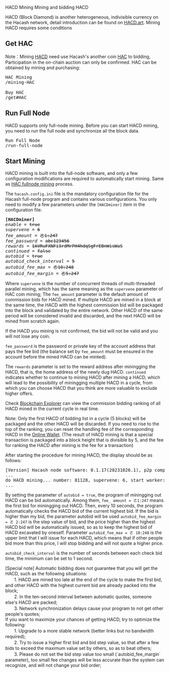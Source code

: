 HACD Mining
Mining and bidding HACD



HACD (Block Diamond) is another heterogeneous, indivisible currency on the Hacash network, detail introduction can be found on [HACD.art](https://HACD.art). Mining HACD requires some conditions

## Get HAC

Note：Mining [HACD](/HACD) need use Hacash's another  coin [HAC](/HAC) to bidding, Participation in the on-chain auction can only be confirmed. HAC can be obtained by mining and purchasing:

<pre class="links">
HAC Mining
/mining-HAC

Buy HAC
/get#HAC
</pre>

## Run Full Node

HACD supports only full-node mining. Before you can start HACD mining, you need to run the full node and synchronize all the block data.

<pre class="links">
Run Full Node
/run-full-node
</pre>


## Start Mining

HACD mining is built into the full-node software, and only a few configuration modifications are required to automatically start mining. Same as [HAC fullnode mining](/mining-HAC#fullnode) process.

The `hacash.config.ini` file is the mandatory configuration file for the Hacash full-node program and contains various configurations. You only need to modify a few parameters under the `[HACDminer]` item in the configuration file:

<pre class="log cnf">
<b>[HACDminer]</b>
<i>enable</i> = <s>true</s>
<i>supervene</i> = <s>6</s>
<i>fee_amount</i> = <s>ㄜ1:247</s>
<i>fee_password</i> = <s>abc123456</s>
<i>rewards</i> = <s>1AVRuFXNFi3rdMrPH4hdqSgFrEBnWisWaS</s>
<i>continued</i> = <s>false</s>
<i>autobid</i> = <s>true</s>
<i>autobid_check_interval</i> = <s>5</s>
<i>autobid_fee_max</i> = <s>ㄜ10:248</s>
<i>autobid_fee_margin</i> = <s>ㄜ5:247</s>
</pre>

Where `supervene` is the number of concurrent threads of multi-threaded parallel mining, which has the same meaning as the `supervene` parameter of HAC coin mining; The `fee_amount` parameter is the default amount of commission bids for HACD mined. If multiple HACD are mined in a block at the same time, the HACD with the highest commission bid will be packaged into the block and validated by the entire network. Other HACD of the same period will be considered invalid and discarded, and the next HACD will be mined from scratch again.

If the HACD you mining is not confirmed, the bid will not be valid and you will not lose any coin.

`fee_password` is the password or private key of the account address that pays the fee bid (the balance set by `fee_amount` must be ensured in the account before the mined HACD can be minted).

The `rewards` parameter is set to the reward address after miningging the HACD, that is, the home address of the newly dug HACD. `continued` indicates whether to continue to mining HACD after mining a HACD, which will lead to the possibility of miningging multiple HACD in a cycle, from which you can choose HACD that you think are more valuable to exclude higher offers.

Check [Blockchain Explorer](https://explorer.hacash.org?lang=[:=lang.useset:]) can view the commission bidding ranking of all HACD mined in the current cycle in real time.

<p class="note">Note: Only the first HACD of bidding list in a cycle (5 blocks) will be packaged and the other HACD will be discarded. If you need to rise to the top of the ranking, you can reset the handling fee of the corresponding HACD in the <a href="https://wallet.hacash.org?lang=[:=lang.useset:]">Online Wallet</a>. (The result of HACD mining is that a special transaction is packaged into a block height that is divisible by 5, and the fee for ranking the HACD after mining is the fee for a transaction)</p>

After starting the procedure for mining HACD, the display should be as follows:

<pre class="print">[Version] Hacash node software: 0.1.17(20231026.1), p2p compatible: block version[1], transaction type [2], action kind [12], repair num [1]
...
do HACD mining... number: 81128, supervene: 6, start worker: #1 #2 #4 #5 #6 #3
...
</pre>

By setting the parameter of `autobid = true`, the program of miningging out HACD can be bid automatically. Among them, `fee_ amount = ㄜ1:247` means the first bid for miningging out HACD. Then, every 10 seconds, the program automatically checks the HACD bid of the current highest bid. If the bid is higher than my bid, the parameter autobid will be used `autobid_fee_margin = ㄜ 2:247` is the step value of bid, and the price higher than the highest HACD bid will be automatically issued, so as to keep the highest bid of HACD excavated by oneself. Parameter `autobid_fee_max = ㄜ 10:248` is the upper limit that I will issue for each HACD, which means that if other people bid more than this price, I will stop bidding and will not quote a higher price.

`autobid_check_interval` is the number of seconds between each check bid time, the minimum can be set to 1 second.

<p class="note">[Special note] Automatic bidding does not guarantee that you will get the HACD, such as the following situations:<br/>
　　1. HACD are mined too late at the end of the cycle to make the first bid, and other HACD with the highest current bid are already packed into the block;<br/>
　　2. In the ten-second interval between automatic quotes, someone else's HACD are packed;<br/> 
　　3. Network synchronization delays cause your program to not get other people's quotes;<br/>
If you want to maximize your chances of getting HACD, try to optimize the following:<br/>
　　1. Upgrade to a more stable network (better links but no bandwidth required);<br/>
　　2. Try to issue a higher first bid and bid step value, so that after a few bids to exceed the maximum value set by others, so as to beat others;<br/>
　　3. Please do not set the bid step value too small (`autobid_fee_margin` parameter), too small fee changes will be less accurate than the system can recognize, and will not change your bid order;<br/>
</p>